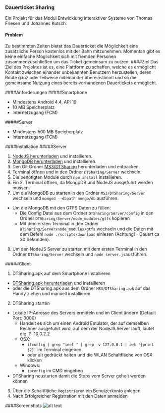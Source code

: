### Dauerticket Sharing
Ein Projekt für das Modul Entwicklung interaktiver Systeme von Thomas Friesen und Johannes Kutsch.
#### Problem
Zu bestimmten Zeiten bietet das Dauerticket die Möglichkeit eine zusätzliche Person
kostenlos mit der Bahn mitzunehmen. Momentan gibt es keine einfache Möglichkeit
sich mit fremden Personen zusammenzuschließen um das Ticket gemeinsam zu
nutzen.
####Ziel
Das Ziel des Projektes ist es, eine Plattform zu schaffen, welche es ermöglicht Kontakt
zwischen einander unbekannten Benutzern herzustellen, deren Route ganz oder
teilweise miteinander übereinstimmt und so die gemeinsame Nutzung eines bereits
vorhandenen Dauertickets ermöglicht.

####Anforderungen
#####Smartphone
* Mindestens Android 4.4, API 19
* 10 MB Speicherplatz
* Internetzugang (FCM)

#####Server
* Mindestens 500 MB Speicherplatz
* Internetzugang (FCM)

####Installation
#####Server
1. [NodeJS herunterladen](https://nodejs.org/en/download/) und installieren.
2. [MongoDB herunterladen](https://www.mongodb.org/downloads#production) und installieren.
3. Den Git Ordner [MS3/DTSharing](https://github.com/netrox91/EISSS16FriesenKutsch/tree/master/MS3/DTSharing) herunterladen und entpacken.
4. Terminal öffnen und in den Ordner ```DTSharing/Server``` wechseln.
5. Die benötigten Module durch ```npm install``` installieren.
6. Ein 2. Terminal öffnen, da MongoDB und NodeJS ausgeführt werden müssen.
7. Um die MongoDB zu starten in den Ordner ```MS3/DTSharing/Server``` wechseln und ```mongod --dbpath mongo/db``` ausführen.
 * Um die MongoDB mit den GTFS Daten zu füllen:
   * Die Config Datei aus dem Ordner ```DTSharing/Server/config``` in den Ordner ```DTSharing/Server/node_modules/gtfs``` kopieren
    * Mit dem ersten Terminal in den Ordner ```DTSharing/Server/node_modules/gtfs``` wechseln und die Daten mit dem Befehl ```node ./scripts/download``` einlesen (Achtung! - Dauert ca 30 Sekunden).
8. Um den NodeJS Server zu starten mit dem ersten Terminal in den Ordner ```DTSharing/Server``` wechseln und ```node server.js```ausführen.

#####Client
1. DTSharing.apk auf dem Smartphone installieren
 * [DTSharing.apk herunterladen](https://github.com/netrox91/EISSS16FriesenKutsch/raw/master/MS3/DTSharing.apk) und installieren
 * oder die DTSharing.apk aus dem Ordner ```MS3/DTSharing.apk``` auf das Handy ziehen und manuell installieren
2. DTSharing starten
 * Lokale IP-Adresse des Servers ermitteln und im Client ändern (Default Port: 3000) 
   * Handelt es sich um einen Android Emulator, der auf demselben Rechner ausgeführt wird, auf dem der NodeJS Server läuft, lautet die IP: 10.0.2.2
    * OSX:
       * ```ifconfig | grep "inet " | grep -v 127.0.0.1 | awk '{print $2}'``` im Terminal eingeben
        * oder alt gedrückt halten und die WLAN Schaltfläche von OSX klicken
     * Windows:
       * ```ipconfig``` im CMD eingeben
 * DTSharing neustarten damit die Stops vom Server geholt werden können
3. Über die Schaltfläche ```Registrieren``` ein Benutzerkonto anlegen
4. Nach Erfolgreicher Registration mit den Daten anmelden

####Screenshots
![alt text](https://github.com/netrox91/EISSS16FriesenKutsch/blob/master/MS3/Screenshots/All_4x4.png "Screenshot")

